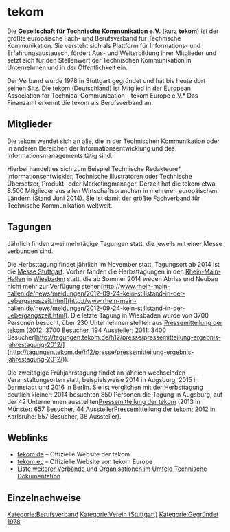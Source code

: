 # tekom

Die **Gesellschaft für Technische Kommunikation e.V.** (kurz **tekom**) ist der größte europäische Fach- und Berufsverband für Technische Kommunikation. Sie versteht sich als Plattform für Informations- und Erfahrungsaustausch, fördert Aus- und Weiterbildung ihrer Mitglieder und setzt sich für den Stellenwert der Technischen Kommunikation in Unternehmen und in der Öffentlichkeit ein.

Der Verband wurde 1978 in Stuttgart gegründet und hat bis heute dort seinen Sitz. Die tekom (Deutschland) ist Mitglied in der European Association for Technical Communication - tekom Europe e.V.* Das Finanzamt erkennt die tekom als Berufsverband an.

## Mitglieder

Die tekom wendet sich an alle, die in der Technischen Kommunikation oder in anderen Bereichen der Informationsentwicklung und des Informationsmanagements tätig sind.

Hierbei handelt es sich zum Beispiel Technische Redakteure*, Informationsentwickler, Technische Illustratoren oder Technische Übersetzer, Produkt- oder Marketingmanager. Derzeit hat die tekom etwa 8.500 Mitglieder aus allen Wirtschaftsbranchen in mehreren europäischen Ländern (Stand Juni 2014). Sie ist damit der größte Fachverband für Technische Kommunikation weltweit.

## Tagungen

Jährlich finden zwei mehrtägige Tagungen statt, die jeweils mit einer Messe verbunden sind.

Die Herbsttagung findet jährlich im November statt. Tagungsort ab 2014 ist die [Messe Stuttgart](/wiki/Messe_Stuttgart "Messe Stuttgart"). Vorher fanden die Herbsttagungen in den [Rhein-Main-Hallen](/wiki/Rhein-Main-Hallen "Rhein-Main-Hallen") in [Wiesbaden](/wiki/Wiesbaden "Wiesbaden") statt, die ab Sommer 2014 wegen Abriss und Neubau nicht mehr zur Verfügung stehen[http://www.rhein-main-hallen.de/news/meldungen/2012-09-24-kein-stillstand-in-der-uebergangszeit.html](http://www.rhein-main-hallen.de/news/meldungen/2012-09-24-kein-stillstand-in-der-uebergangszeit.html). Die letzte Tagung in Wiesbaden wurde von 3700 Personen besucht, über 230 Unternehmen stellten aus.[Pressemitteilung der tekom](http://www.tekom.de/presse/die-tekom-verabschiedet-sich-von-wiesbaden.html) (2012: 3700 Besucher, 194 Aussteller; 2011: 3400 Besucher[http://tagungen.tekom.de/h12/presse/pressemitteilung-ergebnis-jahrestagung-2012/](http://tagungen.tekom.de/h12/presse/pressemitteilung-ergebnis-jahrestagung-2012/)).

Die zweitägige Frühjahrstagung findet an jährlich wechselnden Veranstaltungsorten statt, beispielsweise 2014 in Augsburg, 2015 in Darmstadt und 2016 in Berlin. Sie ist verglichen mit der Herbsttagung deutlich kleiner: 2014 besuchten 850 Personen die Tagung in Augsburg, auf der 42 Unternehmen ausstellten[Pressemitteilung der tekom](http://www.tekom.de/aktuelles/innovatives-und-abwechslungsreiches-programm-lockt-rund-850-besucher.html) (2013 in Münster: 657 Besucher, 44 Aussteller[Pressemitteilung der tekom](http://www.tekom.de/presse/fruehjahrstagung-beendet.html); 2012 in Karlsruhe: 557 Besucher, 38 Aussteller).

## Weblinks

* [tekom.de](http://www.tekom.de) – Offizielle Website der tekom
* [tekom.eu](http://www.technical-communication.org) – Offizielle Website von tekom Europe
* [Liste weiterer Verbände und Organisationen im Umfeld Technische Dokumentation](http://www.indoition.com/de/links-verbaende-organisationen-technische-kommunikation.htm)

## Einzelnachweise

<references />

[Kategorie:Berufsverband](/wiki/Kategorie:Berufsverband "Kategorie:Berufsverband")
[Kategorie:Verein (Stuttgart)](/wiki/Kategorie:Verein_(Stuttgart) "Kategorie:Verein (Stuttgart)")
[Kategorie:Gegründet 1978](/wiki/Kategorie:Gegründet_1978 "Kategorie:Gegründet 1978")

